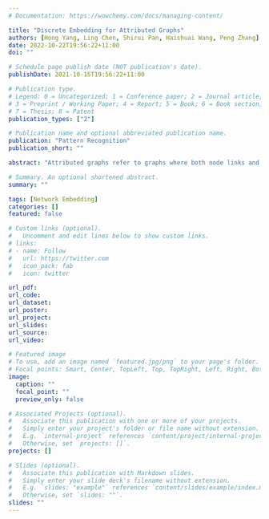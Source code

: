```yaml
---
# Documentation: https://wowchemy.com/docs/managing-content/

title: "Discrete Embedding for Attributed Graphs"
authors: [Hong Yang, Ling Chen, Shirui Pan, Haishuai Wang, Peng Zhang]
date: 2022-10-22T19:56:22+11:00
doi: ""

# Schedule page publish date (NOT publication's date).
publishDate: 2021-10-15T19:56:22+11:00

# Publication type.
# Legend: 0 = Uncategorized; 1 = Conference paper; 2 = Journal article;
# 3 = Preprint / Working Paper; 4 = Report; 5 = Book; 6 = Book section;
# 7 = Thesis; 8 = Patent
publication_types: ["2"]

# Publication name and optional abbreviated publication name.
publication: "Pattern Recognition"
publication_short: ""

abstract: "Attributed graphs refer to graphs where both node links and node attributes are observable for analysis. Attributed graph embedding enables joint representation learning of node links and node attributes. Different from classical graph embedding methods such as Deepwalk and node2vec that first project node links into low-dimensional vectors which are then linearly concatenated with node attribute vectors as node representation, attributed graph embedding fully explores data dependence between node links and attributes by either using node attributes as class labels to supervise structure learning from node links, or reversely using node links to supervise the learning from node attributes. However, existing attributed graph embedding models are designed in continuous Euclidean spaces which often introduce data redundancy and impose challenges to storage and computation costs. In this paper, we study a new problem of discrete embedding for attributed graphs that can learn succinct node representations. Specifically, we present a Binarized Attributed Network Embedding model (BANE for short) to learn binary node representation by factorizing a Weisfeiler-Lehman proximity matrix under the constraint of binary node representation. Furthermore, based on BANE, we propose a new Low-bit Quantization for Attributed Network Representation learning model (LQANR for short) to learn even more compact node representation of bit-width values. Theoretical analysis and empirical studies on real-world datasets show that the new discrete embedding models outperform benchmark methods."

# Summary. An optional shortened abstract.
summary: ""

tags: [Network Embedding]
categories: []
featured: false

# Custom links (optional).
#   Uncomment and edit lines below to show custom links.
# links:
# - name: Follow
#   url: https://twitter.com
#   icon_pack: fab
#   icon: twitter

url_pdf:
url_code:
url_dataset:
url_poster:
url_project:
url_slides:
url_source:
url_video:

# Featured image
# To use, add an image named `featured.jpg/png` to your page's folder. 
# Focal points: Smart, Center, TopLeft, Top, TopRight, Left, Right, BottomLeft, Bottom, BottomRight.
image:
  caption: ""
  focal_point: ""
  preview_only: false

# Associated Projects (optional).
#   Associate this publication with one or more of your projects.
#   Simply enter your project's folder or file name without extension.
#   E.g. `internal-project` references `content/project/internal-project/index.md`.
#   Otherwise, set `projects: []`.
projects: []

# Slides (optional).
#   Associate this publication with Markdown slides.
#   Simply enter your slide deck's filename without extension.
#   E.g. `slides: "example"` references `content/slides/example/index.md`.
#   Otherwise, set `slides: ""`.
slides: ""
---
```

